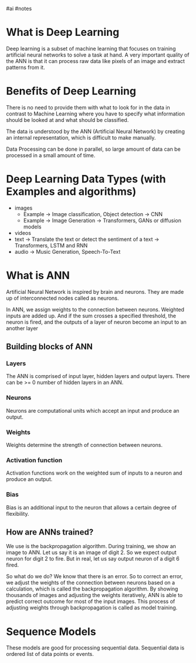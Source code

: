 #ai #notes 

# What is Deep Learning

Deep learning is a subset of machine learning that focuses on training artificial neural networks to solve a task at hand. A very important quality of the ANN is that it can process raw data like pixels of an image and extract patterns from it.
# Benefits of Deep Learning

There is no need to provide them with what to look for in the data in contrast to Machine Learning where you have to specify what information should be looked at and what should be classified.

The data is understood by the ANN (Artificial Neural Network) by creating an internal representation, which is difficult to make manually.

Data Processing can be done in parallel, so large amount of data can be processed in a small amount of time.
# Deep Learning Data Types (with Examples and algorithms)

- images 
	- Example -> Image classification, Object detection -> CNN
	- Example -> Image Generation -> Transformers, GANs or diffusion models
- videos
- text -> Translate the text or detect the sentiment of a text -> Transformers, LSTM and RNN
- audio -> Music Generation, Speech-To-Text
# What is ANN

Artificial Neural Network is inspired by brain and neurons. They are made up of interconnected nodes called as neurons.

In ANN, we assign weights to the connection between neurons. Weighted inputs are added up. And if the sum crosses a specified threshold, the neuron is fired, and the outputs of a layer of neuron become an input to an another layer
## Building blocks of ANN

### Layers

The ANN is comprised of input layer, hidden layers and output layers. There can be >= 0 number of hidden layers in an ANN.
### Neurons

Neurons are computational units which accept an input and produce an output. 
### Weights

Weights determine the strength of connection between neurons.
### Activation function
 
Activation functions work on the weighted sum of inputs to a neuron and produce an output.
### Bias
Bias is an additional input to the neuron that allows a certain degree of flexibility.

## How are ANNs trained?

We use is the backpropagation algorithm. During training, we show an image to ANN. Let us say it is an image of digit 2. So we expect output neuron for digit 2 to fire. But in real, let us say output neuron of a digit 6 fired.

So what do we do? We know that there is an error. So to correct an error, we adjust the weights of the connection between neurons based on a calculation, which is called the backpropagation algorithm. By showing thousands of images and adjusting the weights iteratively, ANN is able to predict correct outcome for most of the input images. This process of adjusting weights through backpropagation is called as model training.

# Sequence Models

These models are good for processing sequential data. Sequential data is ordered list of data points or events.
